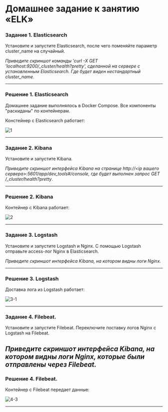 # Домашнее задание к занятию «ELK»
### Задание 1. Elasticsearch 

Установите и запустите Elasticsearch, после чего поменяйте параметр cluster_name на случайный. 

*Приведите скриншот команды 'curl -X GET 'localhost:9200/_cluster/health?pretty', сделанной на сервере с установленным Elasticsearch. Где будет виден нестандартный cluster_name*.

---

### Решение 1. Elasticsearch 

Домашнее задание выполнялось в Docker Compose. Все компоненты "раскиданы" по контейнерам.

Констейнер с Elasticsearch работает:

![1](https://github.com/SKA1010/hw_elk/assets/125235217/425379a7-5170-41f7-9823-49d424317b4d)

---

### Задание 2. Kibana

Установите и запустите Kibana.

*Приведите скриншот интерфейса Kibana на странице http://<ip вашего сервера>:5601/app/dev_tools#/console, где будет выполнен запрос GET /_cluster/health?pretty*.

---

### Решение 2. Kibana

Контейнер с Kibana работает: 

![2](https://github.com/SKA1010/hw_elk/assets/125235217/48854f90-55a6-44b1-a934-c90faae3cd09)

---

### Задание 3. Logstash

Установите и запустите Logstash и Nginx. С помощью Logstash отправьте access-лог Nginx в Elasticsearch. 

*Приведите скриншот интерфейса Kibana, на котором видны логи Nginx.*

---

### Решение 3. Logstash

Доставка лога из Logstash работает:

![3-1](https://github.com/SKA1010/hw_elk/assets/125235217/ebc420ed-bf94-4e67-aac4-00ec09ad339e)

---

### Задание 4. Filebeat. 

Установите и запустите Filebeat. Переключите поставку логов Nginx с Logstash на Filebeat. 

*Приведите скриншот интерфейса Kibana, на котором видны логи Nginx, которые были отправлены через Filebeat.*
---

### Решение 4. Filebeat. 

Контейнер с Filebeat передает данные:

![4-3](https://github.com/SKA1010/hw_elk/assets/125235217/9e93cbdd-7401-4946-aee0-116aff1d6f55)

---

